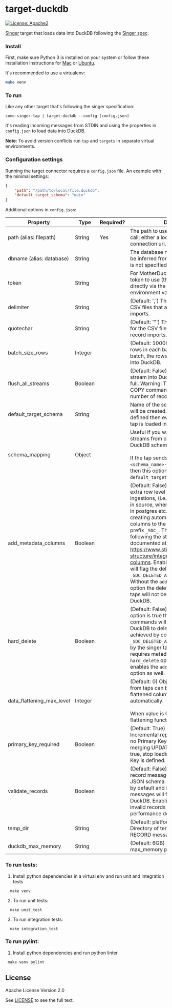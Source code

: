 # target-duckdb

[![License: Apache2](https://img.shields.io/badge/License-Apache2-yellow.svg)](https://opensource.org/licenses/Apache-2.0)

[Singer](https://www.singer.io/) target that loads data into DuckDB following the [Singer spec](https://github.com/singer-io/getting-started/blob/master/docs/SPEC.md).

### Install

First, make sure Python 3 is installed on your system or follow these
installation instructions for [Mac](http://docs.python-guide.org/en/latest/starting/install3/osx/) or
[Ubuntu](https://www.digitalocean.com/community/tutorials/how-to-install-python-3-and-set-up-a-local-programming-environment-on-ubuntu-16-04).

It's recommended to use a virtualenv:

```bash
make venv
```

### To run

Like any other target that's following the singer specification:

`some-singer-tap | target-duckdb --config [config.json]`

It's reading incoming messages from STDIN and using the properties in `config.json` to load data into DuckDB.

**Note**: To avoid version conflicts run `tap` and `targets` in separate virtual environments.


### Configuration settings

Running the target connector requires a `config.json` file. An example with the minimal settings:

```json
{
    "path": "/path/to/local/file.duckdb",
    "default_target_schema": "main"
}
```

Additional options in `config.json`:

| Property                            | Type    | Required?  | Description                                                   |
|-------------------------------------|---------|------------|---------------------------------------------------------------|
| path (alias: filepath)              | String  | Yes        | The path to use for the `duckdb.connect` call; either a local file or a MotherDuck connection uri. |
| dbname (alias: database)            | String  |            | The database name to write to; this will be inferred from the path property if it is not specified. |
| token                               | String  |            | For MotherDuck connections, the auth token to use (this may also be set directly via the MOTHERDUCK_TOKEN environment variable. |
| delimiter                           | String  |            | (Default: ',') The delimiter to use for the CSV files that are used for record imports. |
| quotechar                           | String  |            | (Default: '"') The quote character to use for the CSV files that are used for record imports. |
| batch_size_rows                     | Integer |            | (Default: 100000) Maximum number of rows in each batch. At the end of each batch, the rows in the batch are loaded into DuckDB. |
| flush_all_streams                   | Boolean |            | (Default: False) Flush and load every stream into DuckDB when one batch is full. Warning: This may trigger the COPY command to use files with low number of records. |
| default_target_schema               | String  |            | Name of the schema where the tables will be created. If `schema_mapping` is not defined then every stream sent by the tap is loaded into this schema.    |
| schema_mapping                      | Object  |            | Useful if you want to load multiple streams from one tap to multiple DuckDB schemas.<br><br>If the tap sends the `stream_id` in `<schema_name>-<table_name>` format then this option overwrites the `default_target_schema` value. |
| add_metadata_columns                | Boolean |            | (Default: False) Metadata columns add extra row level information about data ingestions, (i.e. when was the row read in source, when was inserted or deleted in postgres etc.) Metadata columns are creating automatically by adding extra columns to the tables with a column prefix `_SDC_`. The column names are following the stitch naming conventions documented at https://www.stitchdata.com/docs/data-structure/integration-schemas#sdc-columns. Enabling metadata columns will flag the deleted rows by setting the `_SDC_DELETED_AT` metadata column. Without the `add_metadata_columns` option the deleted rows from singer taps will not be recognisable in DuckDB. |
| hard_delete                         | Boolean |            | (Default: False) When `hard_delete` option is true then DELETE SQL commands will be performed in DuckDB to delete rows in tables. It's achieved by continuously checking the  `_SDC_DELETED_AT` metadata column sent by the singer tap. Due to deleting rows requires metadata columns, `hard_delete` option automatically enables the `add_metadata_columns` option as well. |
| data_flattening_max_level           | Integer |            | (Default: 0) Object type RECORD items from taps can be transformed to flattened columns by creating columns automatically.<br><br>When value is 0 (default) then flattening functionality is turned off. |
| primary_key_required                | Boolean |            | (Default: True) Log based and Incremental replications on tables with no Primary Key cause duplicates when merging UPDATE events. When set to true, stop loading data if no Primary Key is defined. |
| validate_records                    | Boolean |            | (Default: False) Validate every single record message to the corresponding JSON schema. This option is disabled by default and invalid RECORD messages will fail only at load time by DuckDB. Enabling this option will detect invalid records earlier but could cause performance degradation. |
| temp_dir                            | String  |            | (Default: platform-dependent) Directory of temporary CSV files with RECORD messages. |
| duckdb_max_memory                   | String  |            | (Default: 6GB) Duckdb client's max_memory parameter |

### To run tests:

1. Install python dependencies in a virtual env and run unit and integration tests
```
  make venv
```

2. To run unit tests:
```
  make unit_test
```

3. To run integration tests:
```
  make integration_test
```

### To run pylint:

1. Install python dependencies and run python linter
```
 make venv pylint
```

## License

Apache License Version 2.0

See [LICENSE](LICENSE) to see the full text.

